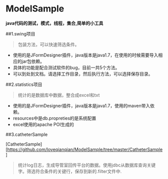 # ModelSample
**java代码的测试，模式，线程，集合,简单的小工具**

##1.swing项目
>包装方法，可以快速筛选条件。

- 使用的是JFormDesigner插件，java版本是java1.7，在使用的时候需要导入相应的jar包依赖。
- 具体的功能是配合测试软件的bug，目前一共5个方法。
- 可以到处到文档。请选择工作目录，然后执行方法，可以选择保存目录。

##2.statistics项目
>统计的是数据库中数据，整合成excel和txt

- 使用的是JFormDesigner插件，java版本是java1.7，使用的maven带入依赖。
- resources中是db.propreties的是系统配置
- excel使用的apache POI生成的

##3.catheterSample

[CatheterSample][https://github.com/loveqianqian/ModelSample/tree/master/CatheterSample]
>统计log日志，生成导管室回传平台的数据。使用jdbc从数据库查询关键字。筛选符合条件的关键行，保存到新的.filter文件中.



